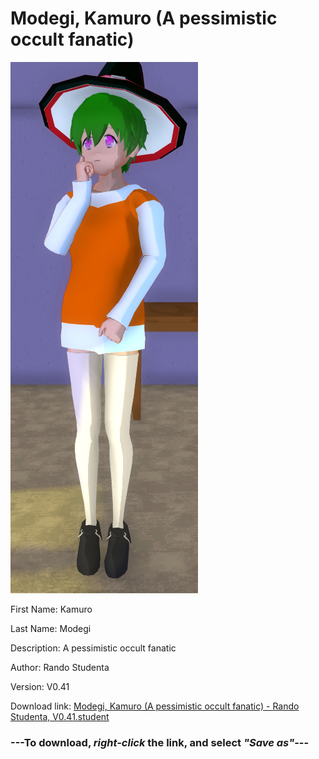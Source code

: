 # Modegi, Kamuro (A pessimistic occult fanatic)

<img src = "https://raw.githubusercontent.com/Arbiter1223/Daigaku-Gurashi-Custom-Students/master/Students/Files/Modegi%2C%20Kamuro%20(A%20pessimistic%20occult%20fanatic).png">

First Name: Kamuro

Last Name: Modegi

Description: A pessimistic occult fanatic

Author: Rando Studenta

Version: V0.41

Download link: <a href="https://raw.githubusercontent.com/Arbiter1223/Daigaku-Gurashi-Custom-Students/master/Students/Files/Modegi%2C%20Kamuro%20(A%20pessimistic%20occult%20fanatic)%20-%20Rando%20Studenta%2C%20V0.41.student">Modegi, Kamuro (A pessimistic occult fanatic) - Rando Studenta, V0.41.student</a>

### ---**To download, _right-click_ the link, and select _"Save as"_**---
